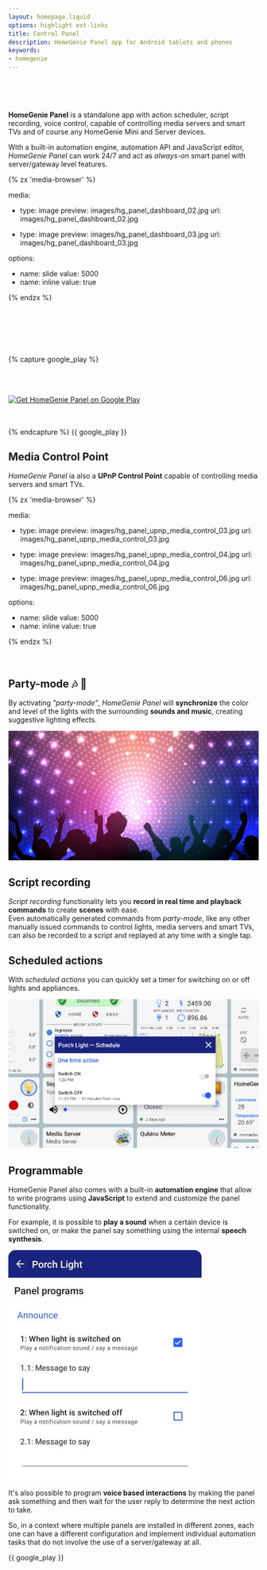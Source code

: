 ```yaml
---
layout: homepage.liquid
options: highlight ext-links
title: Control Panel
description: HomeGenie Panel app for Android tablets and phones
keywords:
- homegenie
---
```


<!-- SPACER -->
<div style="margin-top: 48px">&nbsp;</div>

**HomeGenie Panel**
is a standalone app with action scheduler, script recording, voice control, capable
of controlling media servers and smart TVs and of course any HomeGenie Mini and Server devices.

With a built-in automation engine, automation API and JavaScript editor, *HomeGenie Panel* can work 24/7 and
act as *always-on* smart panel with server/gateway level features.

<div class="media-container" style="height: auto; aspect-ratio: 16/11">
{% zx 'media-browser' %}

media:

- type: image
  preview: images/hg_panel_dashboard_02.jpg
  url: images/hg_panel_dashboard_02.jpg

- type: image
  preview: images/hg_panel_dashboard_03.jpg
  url: images/hg_panel_dashboard_03.jpg

options:
- name: slide
  value: 5000
- name: inline
  value: true

{% endzx %}
</div>


{% capture google_play %}
<div layout="column center-center" style="margin-top: 64px;margin-bottom: 48px">
  <a href='https://play.google.com/store/apps/details?id=com.glabs.homegenieplus&pcampaignid=pcampaignidMKT-Other-global-all-co-prtnr-py-PartBadge-Mar2515-1'>
      <img alt="Get HomeGenie Panel on Google Play" src="../../images/google-play-badge.png" width="250">
  </a>
  <!-- Google Play and the Google Play logo are trademarks of Google LLC. -->
</div>
{% endcapture %}
{{ google_play }}


## Media Control Point

*HomeGenie Panel* ia also a **UPnP Control Point** capable of controlling media servers and smart TVs.

<div class="media-container" style="height: auto; aspect-ratio: 15/10">
{% zx 'media-browser' %}

media:

- type: image
  preview: images/hg_panel_upnp_media_control_03.jpg
  url: images/hg_panel_upnp_media_control_03.jpg

- type: image
  preview: images/hg_panel_upnp_media_control_04.jpg
  url: images/hg_panel_upnp_media_control_04.jpg

- type: image
  preview: images/hg_panel_upnp_media_control_06.jpg
  url: images/hg_panel_upnp_media_control_06.jpg

options:
- name: slide
  value: 5000
- name: inline
  value: true

{% endzx %}
</div>






## Party-mode 🎶 🥳

By activating *"party-mode"*, *HomeGenie Panel* will **synchronize** the color and level
of the lights with the surrounding **sounds and music**, creating suggestive lighting effects.


<div class="media-container">
    <img src="images/party_mode_lights.jpg">
</div>


## Script recording

*Script recording* functionality lets you **record in real time and playback commands** to
create **scenes** with ease.  
Even automatically generated commands from *party-mode*, like any other manually issued commands
to control lights, media servers and smart TVs, can also be recorded to a script and replayed
at any time with a single tap.


## Scheduled actions

With *scheduled actions* you can quickly set a timer for switching on or off lights and appliances.


<div class="media-container">
    <img src="images/hg_panel_one_time_schedule_01_detail.jpg">
</div>




## Programmable

HomeGenie Panel also comes with a built-in **automation engine** that allow to write programs
using **JavaScript** to extend and customize the panel functionality.

For example, it is possible to **play a sound** when a certain device is switched on, or make
the panel say something using the internal **speech synthesis**.




<div class="media-container" style="width: 389px">
    <img src="images/panel_program_options.jpg">
</div>



It's also possible to program **voice based interactions** by making the panel
ask something and then wait for the user reply to determine the next
action to take.

So, in a context where multiple panels are installed in different zones, each one
can have a different configuration and implement individual automation tasks
that do not involve the use of a server/gateway at all.  


{{ google_play }}
